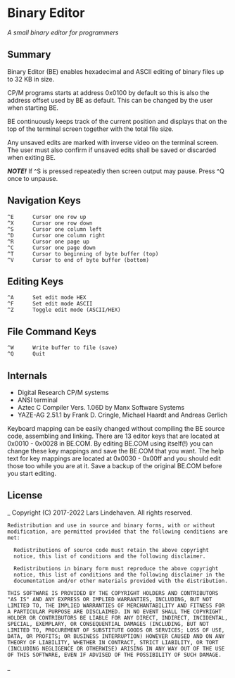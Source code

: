 # Binary Editor 

_A small binary editor for programmers_


## Summary

Binary Editor (BE) enables hexadecimal and ASCII editing of binary
files up to 32 KB in size.

CP/M programs starts at address 0x0100 by default so this is also
the address offset used by BE as default. This can be changed by
the user when starting BE.

BE continuously keeps track of the current position and displays
that on the top of the terminal screen together with the total file
size.

Any unsaved edits are marked with inverse video on the terminal
screen. The user must also confirm if unsaved edits shall be saved
or discarded when exiting BE.

___NOTE!___
  If ^S is pressed repeatedly then screen output may pause.
  Press ^Q once to unpause.


## Navigation Keys 

    ^E      Cursor one row up
    ^X      Cursor one row down
    ^S      Cursor one column left
    ^D      Cursor one column right
    ^R      Cursor one page up
    ^C      Cursor one page down
    ^T      Cursor to beginning of byte buffer (top)
    ^V      Cursor to end of byte buffer (bottom)


## Editing Keys 

    ^A      Set edit mode HEX
    ^F      Set edit mode ASCII
    ^Z      Toggle edit mode (ASCII/HEX)


## File Command Keys 

    ^W      Write buffer to file (save)
    ^Q      Quit


## Internals 

* Digital Research CP/M systems
* ANSI terminal
* Aztec C Compiler Vers. 1.06D by Manx Software Systems
* YAZE-AG 2.51.1 by Frank D. Cringle, Michael Haardt and Andreas Gerlich
    
Keyboard mapping can be easily changed without compiling the BE
source code, assembling and linking. There are 13 editor keys that
are located at 0x0010 - 0x0028 in BE.COM. By editing BE.COM using
itself(!) you can change these key mappings and save the BE.COM
that you want. The help text for key mappings are located at
0x0030 - 0x00ff and you should edit those too while you are at it.
Save a backup of the original BE.COM before you start editing.


## License 
_
    Copyright (C) 2017-2022 Lars Lindehaven. All rights reserved.

    Redistribution and use in source and binary forms, with or without
    modification, are permitted provided that the following conditions are
    met:

      Redistributions of source code must retain the above copyright
      notice, this list of conditions and the following disclaimer.
      
      Redistributions in binary form must reproduce the above copyright
      notice, this list of conditions and the following disclaimer in the
      documentation and/or other materials provided with the distribution.
      
    THIS SOFTWARE IS PROVIDED BY THE COPYRIGHT HOLDERS AND CONTRIBUTORS
    "AS IS" AND ANY EXPRESS OR IMPLIED WARRANTIES, INCLUDING, BUT NOT
    LIMITED TO, THE IMPLIED WARRANTIES OF MERCHANTABILITY AND FITNESS FOR
    A PARTICULAR PURPOSE ARE DISCLAIMED. IN NO EVENT SHALL THE COPYRIGHT
    HOLDER OR CONTRIBUTORS BE LIABLE FOR ANY DIRECT, INDIRECT, INCIDENTAL,
    SPECIAL, EXEMPLARY, OR CONSEQUENTIAL DAMAGES (INCLUDING, BUT NOT
    LIMITED TO, PROCUREMENT OF SUBSTITUTE GOODS OR SERVICES; LOSS OF USE,
    DATA, OR PROFITS; OR BUSINESS INTERRUPTION) HOWEVER CAUSED AND ON ANY
    THEORY OF LIABILITY, WHETHER IN CONTRACT, STRICT LIABILITY, OR TORT
    (INCLUDING NEGLIGENCE OR OTHERWISE) ARISING IN ANY WAY OUT OF THE USE
    OF THIS SOFTWARE, EVEN IF ADVISED OF THE POSSIBILITY OF SUCH DAMAGE.
_

